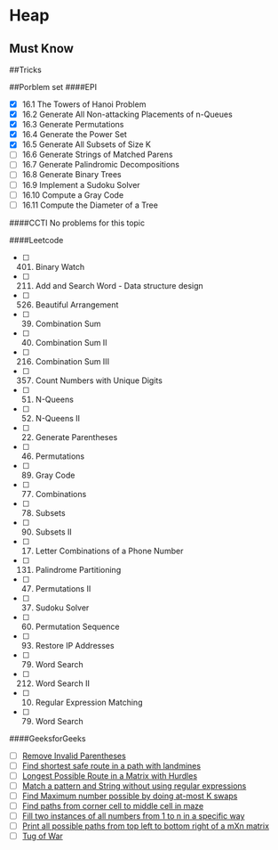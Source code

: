 # Heap 

## Must Know

##Tricks

##Porblem set
####EPI
- [x] 16.1 The Towers of Hanoi Problem
- [x] 16.2 Generate All Non-attacking Placements of n-Queues
- [x] 16.3 Generate Permutations
- [x] 16.4 Generate the Power Set
- [x] 16.5 Generate All Subsets of Size K
- [ ] 16.6 Generate Strings of Matched Parens
- [ ] 16.7 Generate Palindromic Decompositions
- [ ] 16.8 Generate Binary Trees
- [ ] 16.9 Implement a Sudoku Solver
- [ ] 16.10 Compute a Gray Code
- [ ] 16.11 Compute the Diameter of a Tree

####CCTI
No problems for this topic 

####Leetcode
- [ ] 401. Binary Watch
- [ ] 211. Add and Search Word - Data structure design
- [ ] 526. Beautiful Arrangement
- [ ] 39. Combination Sum
- [ ] 40. Combination Sum II
- [ ] 216. Combination Sum III
- [ ] 357. Count Numbers with Unique Digits
- [ ] 51. N-Queens
- [ ] 52. N-Queens II
- [ ] 22. Generate Parentheses
- [ ] 46. Permutations
- [ ] 89. Gray Code
- [ ] 77. Combinations
- [ ] 78. Subsets
- [ ] 90. Subsets II
- [ ] 17. Letter Combinations of a Phone Number
- [ ] 131. Palindrome Partitioning
- [ ] 47. Permutations II
- [ ] 37. Sudoku Solver
- [ ] 60. Permutation Sequence
- [ ] 93. Restore IP Addresses
- [ ] 79. Word Search
- [ ] 212. Word Search II
- [ ] 10. Regular Expression Matching
- [ ] 79. Word Search


####GeeksforGeeks
- [ ] [Remove Invalid Parentheses](http://www.geeksforgeeks.org/remove-invalid-parentheses/)
- [ ] [Find shortest safe route in a path with landmines](http://www.geeksforgeeks.org/find-shortest-safe-route-in-a-path-with-landmines/)
- [ ] [Longest Possible Route in a Matrix with Hurdles](http://www.geeksforgeeks.org/longest-possible-route-in-a-matrix-with-hurdles/)
- [ ] [Match a pattern and String without using regular expressions](http://www.geeksforgeeks.org/match-a-pattern-and-string-without-using-regular-expressions/)
- [ ] [Find Maximum number possible by doing at-most K swaps](http://www.geeksforgeeks.org/find-maximum-number-possible-by-doing-at-most-k-swaps/)
- [ ] [Find paths from corner cell to middle cell in maze](http://www.geeksforgeeks.org/find-paths-from-corner-cell-to-middle-cell-in-maze/)
- [ ] [Fill two instances of all numbers from 1 to n in a specific way](http://www.geeksforgeeks.org/fill-two-instances-numbers-1-n-specific-way/)
- [ ] [Print all possible paths from top left to bottom right of a mXn matrix](http://www.geeksforgeeks.org/print-all-possible-paths-from-top-left-to-bottom-right-of-a-mxn-matrix/)
- [ ] [Tug of War](http://www.geeksforgeeks.org/tug-of-war/)
